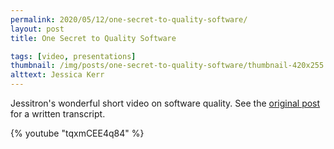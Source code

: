 ```yaml
---
permalink: 2020/05/12/one-secret-to-quality-software/
layout: post
title: One Secret to Quality Software

tags: [video, presentations]
thumbnail: /img/posts/one-secret-to-quality-software/thumbnail-420x255.webp
alttext: Jessica Kerr
---
```


Jessitron's wonderful short video on software quality. See the <a href="https://jessitron.com/2020/05/08/one-secret-to-quality-software/">original post</a>
for a written transcript.

{% youtube "tqxmCEE4q84" %}
